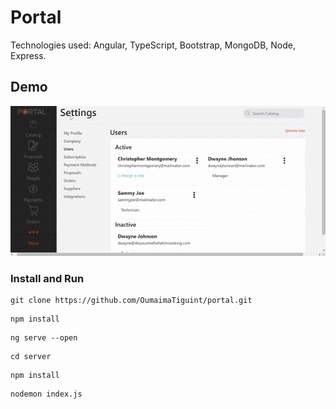 # Portal
Technologies used: Angular, TypeScript, Bootstrap, MongoDB, Node, Express.

## Demo
![Demo](demo.gif)

### Install and Run
```
git clone https://github.com/OumaimaTiguint/portal.git
```
```
npm install
```
```
ng serve --open
```
```
cd server
```
```
npm install
```
```
nodemon index.js
```